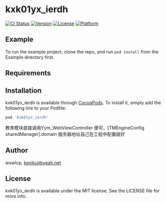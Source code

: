 # kxk01yx_ierdh

[![CI Status](https://img.shields.io/travis/wxwlcp/kxk01yx_ierdh.svg?style=flat)](https://travis-ci.org/wxwlcp/kxk01yx_ierdh)
[![Version](https://img.shields.io/cocoapods/v/kxk01yx_ierdh.svg?style=flat)](https://cocoapods.org/pods/kxk01yx_ierdh)
[![License](https://img.shields.io/cocoapods/l/kxk01yx_ierdh.svg?style=flat)](https://cocoapods.org/pods/kxk01yx_ierdh)
[![Platform](https://img.shields.io/cocoapods/p/kxk01yx_ierdh.svg?style=flat)](https://cocoapods.org/pods/kxk01yx_ierdh)

## Example

To run the example project, clone the repo, and run `pod install` from the Example directory first.

## Requirements

## Installation

kxk01yx_ierdh is available through [CocoaPods](https://cocoapods.org). To install
it, simply add the following line to your Podfile:

```ruby
pod 'kxk01yx_ierdh'
```

教育模块直接调用Yym_WebViewController 便可，[TMEngineConfig sharedManager].domain 服务器地址自己在工程中配置就好

## Author

wxwlcp, kexikui@yeah.net

## License

kxk01yx_ierdh is available under the MIT license. See the LICENSE file for more info.

